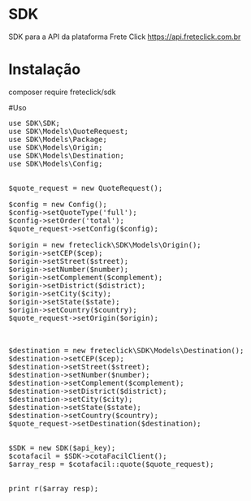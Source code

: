 # SDK

SDK para a API da plataforma Frete Click
https://api.freteclick.com.br


# Instalação
composer require freteclick/sdk

#Uso

<pre>
use SDK\SDK;
use SDK\Models\QuoteRequest;
use SDK\Models\Package;
use SDK\Models\Origin;
use SDK\Models\Destination;
use SDK\Models\Config;


$quote_request = new QuoteRequest();

$config = new Config();
$config->setQuoteType('full');
$config->setOrder('total');
$quote_request->setConfig($config);

$origin = new freteclick\SDK\Models\Origin();  
$origin->setCEP($cep);
$origin->setStreet($street);
$origin->setNumber($number);
$origin->setComplement($complement);
$origin->setDistrict($district);
$origin->setCity($city);
$origin->setState($state);
$origin->setCountry($country); 
$quote_request->setOrigin($origin);



$destination = new freteclick\SDK\Models\Destination(); 
$destination->setCEP($cep);
$destination->setStreet($street);
$destination->setNumber($number);
$destination->setComplement($complement);
$destination->setDistrict($district);
$destination->setCity($city);
$destination->setState($state);
$destination->setCountry($country); 	
$quote_request->setDestination($destination);  


$SDK = new SDK($api_key);
$cotafacil = $SDK->cotaFacilClient();			
$array_resp = $cotafacil::quote($quote_request);	


print_r($array_resp); 
</pre>
